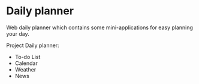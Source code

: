 # Daily planner
Web daily planner which contains some mini-applications for easy planning your day.

Project Daily planner:
* To-do List
* Calendar
* Weather
* News